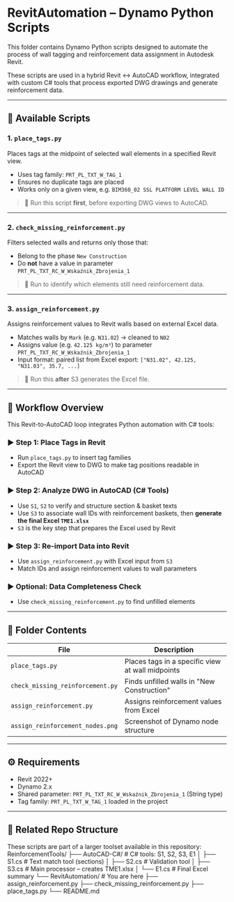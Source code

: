 # RevitAutomation – Dynamo Python Scripts

This folder contains Dynamo Python scripts designed to automate the process of wall tagging and reinforcement data assignment in Autodesk Revit.

These scripts are used in a hybrid Revit ↔ AutoCAD workflow, integrated with custom C# tools that process exported DWG drawings and generate reinforcement data.

---

## 📃 Available Scripts

### 1. `place_tags.py`
Places tags at the midpoint of selected wall elements in a specified Revit view.

- Uses tag family: `PRT_PL_TXT_W_TAG_1`
- Ensures no duplicate tags are placed
- Works only on a given view, e.g. `BIM360_02 SSL PLATFORM LEVEL WALL ID`

> 🔹 Run this script **first**, before exporting DWG views to AutoCAD.

---

### 2. `check_missing_reinforcement.py`
Filters selected walls and returns only those that:
- Belong to the phase `New Construction`
- Do **not** have a value in parameter `PRT_PL_TXT_RC_W_Wskaźnik_Zbrojenia_1`

> 🔹 Run to identify which elements still need reinforcement data.

---

### 3. `assign_reinforcement.py`
Assigns reinforcement values to Revit walls based on external Excel data.

- Matches walls by `Mark` (e.g. `N31.02`) → cleaned to `N02`
- Assigns value (e.g. `42.125 kg/m³`) to parameter `PRT_PL_TXT_RC_W_Wskaźnik_Zbrojenia_1`
- Input format: paired list from Excel export: `["N31.02", 42.125, "N31.03", 35.7, ...]`

> 🔹 Run this **after** S3 generates the Excel file.

---

## 🔄 Workflow Overview

This Revit-to-AutoCAD loop integrates Python automation with C# tools:

### ▶️ Step 1: Place Tags in Revit
- Run `place_tags.py` to insert tag families
- Export the Revit view to DWG to make tag positions readable in AutoCAD

### ▶️ Step 2: Analyze DWG in AutoCAD (C# Tools)
- Use `S1`, `S2` to verify and structure section & basket texts
- Use `S3` to associate wall IDs with reinforcement baskets, then **generate the final Excel `TME1.xlsx`**
- `S3` is the key step that prepares the Excel used by Revit

### ▶️ Step 3: Re-import Data into Revit
- Use `assign_reinforcement.py` with Excel input from `S3`
- Match IDs and assign reinforcement values to wall parameters

### ▶️ Optional: Data Completeness Check
- Use `check_missing_reinforcement.py` to find unfilled elements

---

## 📆 Folder Contents

| File                                | Description                                    |
|-------------------------------------|------------------------------------------------|
| `place_tags.py`                     | Places tags in a specific view at wall midpoints |
| `check_missing_reinforcement.py`    | Finds unfilled walls in "New Construction"     |
| `assign_reinforcement.py`           | Assigns reinforcement values from Excel         |
| `assign_reinforcement_nodes.png`    | Screenshot of Dynamo node structure             |

---

## ⚙️ Requirements
- Revit 2022+
- Dynamo 2.x
- Shared parameter: `PRT_PL_TXT_RC_W_Wskaźnik_Zbrojenia_1` (String type)
- Tag family: `PRT_PL_TXT_W_TAG_1` loaded in the project

---

## 📍 Related Repo Structure

These scripts are part of a larger toolset available in this repository:
ReinforcementTools/
├── AutoCAD-C#/ # C# tools: S1, S2, S3, E1
│ ├── S1.cs # Text match tool (sections)
│ ├── S2.cs # Validation tool
│ ├── S3.cs # Main processor – creates TME1.xlsx
│ └── E1.cs # Final Excel summary
└── RevitAutomation/ # You are here
├── assign_reinforcement.py
├── check_missing_reinforcement.py
├── place_tags.py
└── README.md
